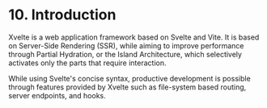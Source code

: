 # 10. Introduction

Xvelte is a web application framework based on Svelte and Vite. It is based on Server-Side Rendering (SSR), while aiming to improve performance through Partial Hydration, or the Island Architecture, which selectively activates only the parts that require interaction.

While using Svelte's concise syntax, productive development is possible through features provided by Xvelte such as file-system based routing, server endpoints, and hooks.